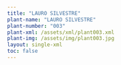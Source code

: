 ```yaml
---
title: "LAURO SILVESTRE"
plant-name: "LAURO SILVESTRE"
plant-number: "003"
plant-xml: /assets/xml/plant003.xml
plant-img: /assets/img/plant003.jpg
layout: single-xml
toc: false
---
```

